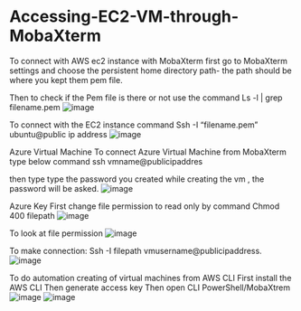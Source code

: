 # Accessing-EC2-VM-through-MobaXterm
To connect with AWS ec2 instance with MobaXterm first go to MobaXterm settings and choose the persistent home directory path- the path should be where you kept them pem file.

Then to check if the Pem file is there or not use the command
Ls -l | grep filename.pem
![image](https://github.com/alekhyamarella194/Accessing-EC2-VM-through-MobaXterm/assets/148741290/348b6655-cc13-494a-a558-94dd9a42352b)

To connect with the EC2 instance command
Ssh -I “filename.pem” ubuntu@public ip address
![image](https://github.com/alekhyamarella194/Accessing-EC2-VM-through-MobaXterm/assets/148741290/7411e6b7-7950-4d6c-9820-777d38a58f6e)

Azure Virtual Machine
To connect Azure Virtual Machine from MobaXterm type below command
ssh vmname@publicipaddres

then type type the password you created while creating the vm , the password will be asked.
![image](https://github.com/alekhyamarella194/Accessing-EC2-VM-through-MobaXterm/assets/148741290/b2c383e9-eea6-4bab-b6b5-480e9fd08b68)

Azure Key
First change file permission to read only by command
Chmod 400 filepath
![image](https://github.com/alekhyamarella194/Accessing-EC2-VM-through-MobaXterm/assets/148741290/fed9584f-126f-4724-b428-75e92e44cbeb)

To look at file permission
![image](https://github.com/alekhyamarella194/Accessing-EC2-VM-through-MobaXterm/assets/148741290/730f99df-0863-41c0-be5f-40a8c0b9e1f2)

To make connection:
Ssh -I filepath vmusername@publicipaddress.
![image](https://github.com/alekhyamarella194/Accessing-EC2-VM-through-MobaXterm/assets/148741290/c03b1c24-a5fa-4d76-9465-d4831ad1f82d)

To do automation creating of virtual machines from AWS CLI
First install the AWS CLI
Then generate access key
Then open CLI PowerShell/MobaXtrem
![image](https://github.com/alekhyamarella194/Accessing-EC2-VM-through-MobaXterm/assets/148741290/ba93ec19-1961-4d21-809b-4616d3e81336)
![image](https://github.com/alekhyamarella194/Accessing-EC2-VM-through-MobaXterm/assets/148741290/97fe8e8b-8463-41e6-8d3d-4c67558c13bc)








